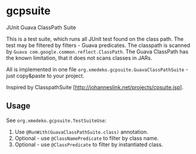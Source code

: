 gcpsuite
========

JUnit Guava ClassPath Suite

This is a test suite, which runs all JUnit test found on the class path. The test may be filtered by filters - Guava
predicates. The classpath is scanned by `Guava com.google.common.reflect.ClassPath`. The Guava ClassPath has 
the known limitation, that it does not scans classes in JARs.

All is implemented in one file `org.xmedeko.gcpsuite.GuavaClassPathSuite` - just copy&paste to your project.

Inspired by ClasspathSuite [http://johanneslink.net/projects/cpsuite.jsp]. 


Usage
-----

See `org.xmedeko.gcpsuite.TestSuiteUse`:
1. Use `@RunWith(GuavaClassPathSuite.class)` annotation.
2. Optional - use `@ClassNamePredicate` to filter by class name.
3. Optional - use `@ClassPredicate` to filter by instantiated class. 